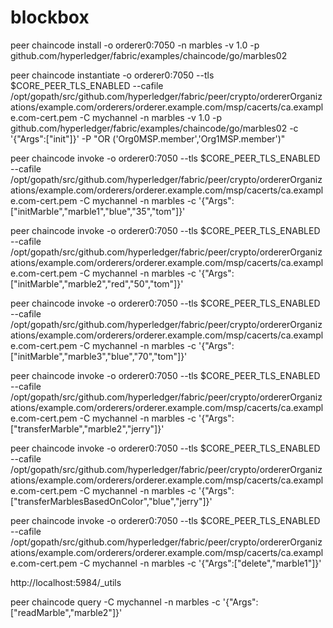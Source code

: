 # blockbox


peer chaincode install -o orderer0:7050 -n marbles -v 1.0 -p
github.com/hyperledger/fabric/examples/chaincode/go/marbles02

peer chaincode instantiate -o orderer0:7050 --tls $CORE_PEER_TLS_ENABLED --cafile
/opt/gopath/src/github.com/hyperledger/fabric/peer/crypto/ordererOrganizations/example.com/orderers/orderer.example.com/msp/cacerts/ca.example.com-cert.pem -C mychannel -n marbles -v 1.0 -p
github.com/hyperledger/fabric/examples/chaincode/go/marbles02 -c '{"Args":["init"]}' -P "OR
('Org0MSP.member','Org1MSP.member')"


peer chaincode invoke -o orderer0:7050 --tls $CORE_PEER_TLS_ENABLED --cafile
/opt/gopath/src/github.com/hyperledger/fabric/peer/crypto/ordererOrganizations/example.com/orderers/orderer.example.com/msp/cacerts/ca.example.com-cert.pem -C mychannel -n marbles -c '{"Args":["initMarble","marble1","blue","35","tom"]}'


peer chaincode invoke -o orderer0:7050 --tls $CORE_PEER_TLS_ENABLED --cafile
/opt/gopath/src/github.com/hyperledger/fabric/peer/crypto/ordererOrganizations/example.com/orderers/orderer.example.com/msp/cacerts/ca.example.com-cert.pem -C mychannel -n marbles -c '{"Args":["initMarble","marble2","red","50","tom"]}'


peer chaincode invoke -o orderer0:7050 --tls $CORE_PEER_TLS_ENABLED --cafile
/opt/gopath/src/github.com/hyperledger/fabric/peer/crypto/ordererOrganizations/example.com/orderers/orderer.example.com/msp/cacerts/ca.example.com-cert.pem -C mychannel -n marbles -c '{"Args":["initMarble","marble3","blue","70","tom"]}'

peer chaincode invoke -o orderer0:7050 --tls $CORE_PEER_TLS_ENABLED --cafile
/opt/gopath/src/github.com/hyperledger/fabric/peer/crypto/ordererOrganizations/example.com/orderers/orderer.example.com/msp/cacerts/ca.example.com-cert.pem -C mychannel -n marbles -c '{"Args":["transferMarble","marble2","jerry"]}'

peer chaincode invoke -o orderer0:7050 --tls $CORE_PEER_TLS_ENABLED --cafile
/opt/gopath/src/github.com/hyperledger/fabric/peer/crypto/ordererOrganizations/example.com/orderers/orderer.example.com/msp/cacerts/ca.example.com-cert.pem -C mychannel -n marbles -c '{"Args":["transferMarblesBasedOnColor","blue","jerry"]}'


peer chaincode invoke -o orderer0:7050 --tls $CORE_PEER_TLS_ENABLED --cafile
/opt/gopath/src/github.com/hyperledger/fabric/peer/crypto/ordererOrganizations/example.com/orderers/orderer.example.com/msp/cacerts/ca.example.com-cert.pem -C mychannel -n marbles -c '{"Args":["delete","marble1"]}'

http://localhost:5984/_utils


peer chaincode query -C mychannel -n marbles -c '{"Args":["readMarble","marble2"]}'
